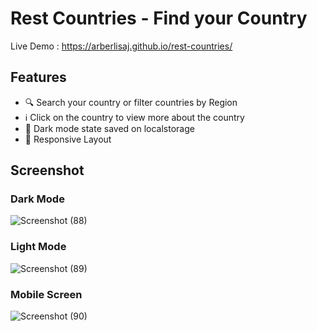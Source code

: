# Rest Countries - Find your Country
Live Demo : https://arberlisaj.github.io/rest-countries/

##  Features
- 🔍 Search your country or filter countries by Region
- ℹ Click on the country to view more about the country
- 🌙 Dark mode state saved on localstorage
- 📱 Responsive Layout

## Screenshot
### Dark Mode
![Screenshot (88)](https://github.com/arberLisaj/rest-countries/assets/105673782/fbcd551a-e670-4267-99d7-6b8356588ac1)
### Light Mode
![Screenshot (89)](https://github.com/arberLisaj/rest-countries/assets/105673782/3cb9bbc0-cb85-4b84-9df8-2b57f5df555c)
### Mobile Screen
![Screenshot (90)](https://github.com/arberLisaj/rest-countries/assets/105673782/480a9c50-06e9-448f-949e-b46faa88ca45)

